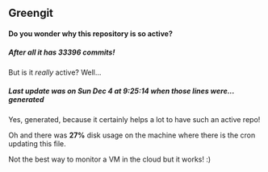 ## Greengit

#### Do you wonder why this repository is so active?

##### After all it has 33396 commits!

But is it *really* active? Well...

##### Last update was on Sun Dec 4 at 9:25:14 when those lines were... generated

Yes, generated, because it certainly helps a lot to have such an active repo!

Oh and there was **27%** disk usage on the machine
where there is the cron updating this file.

Not the best way to monitor a VM in the cloud but it works! :)
